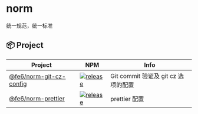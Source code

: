 # norm

统一规范，统一标准

## 📦 Project

| Project                                           | NPM                                                                                                                           | Info                                |
| ------------------------------------------------- | ----------------------------------------------------------------------------------------------------------------------------- | ----------------------------------- |
| [@fe6/norm-git-cz-config](packages/git-cz-config) | [![release](https://img.shields.io/npm/v/@fe6/norm-git-cz-config.svg)](https://www.npmjs.com/package/@fe6/norm-git-cz-config) | Git commit 验证及 git cz 选项的配置 |
| [@fe6/norm-prettier](packages/prettier)           | [![release](https://img.shields.io/npm/v/@fe6/norm-prettier.svg)](https://www.npmjs.com/package/@fe6/norm-prettier)           | prettier 配置                       |
